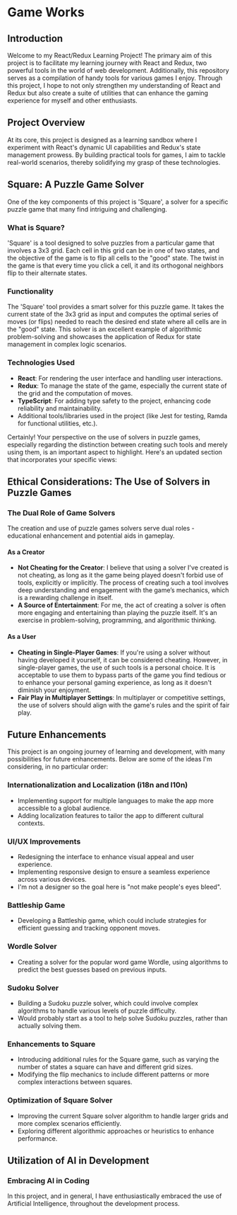# Game Works

## Introduction

Welcome to my React/Redux Learning Project! The primary aim of this project is to facilitate my learning journey with React and Redux, two powerful tools in the world of web development. Additionally, this repository serves as a compilation of handy tools for various games I enjoy. Through this project, I hope to not only strengthen my understanding of React and Redux but also create a suite of utilities that can enhance the gaming experience for myself and other enthusiasts.

## Project Overview

At its core, this project is designed as a learning sandbox where I experiment with React's dynamic UI capabilities and Redux's state management prowess. By building practical tools for games, I aim to tackle real-world scenarios, thereby solidifying my grasp of these technologies.

## Square: A Puzzle Game Solver

One of the key components of this project is 'Square', a solver for a specific puzzle game that many find intriguing and challenging.

### What is Square?

'Square' is a tool designed to solve puzzles from a particular game that involves a 3x3 grid. Each cell in this grid can be in one of two states, and the objective of the game is to flip all cells to the "good" state. The twist in the game is that every time you click a cell, it and its orthogonal neighbors flip to their alternate states.

### Functionality

The 'Square' tool provides a smart solver for this puzzle game. It takes the current state of the 3x3 grid as input and computes the optimal series of moves (or flips) needed to reach the desired end state where all cells are in the "good" state. This solver is an excellent example of algorithmic problem-solving and showcases the application of Redux for state management in complex logic scenarios.

### Technologies Used

- **React**: For rendering the user interface and handling user interactions.
- **Redux**: To manage the state of the game, especially the current state of the grid and the computation of moves.
- **TypeScript**: For adding type safety to the project, enhancing code reliability and maintainability.
- Additional tools/libraries used in the project (like Jest for testing, Ramda for functional utilities, etc.).


Certainly! Your perspective on the use of solvers in puzzle games, especially regarding the distinction between creating such tools and merely using them, is an important aspect to highlight. Here's an updated section that incorporates your specific views:


## Ethical Considerations: The Use of Solvers in Puzzle Games

### The Dual Role of Game Solvers

The creation and use of puzzle games solvers serve dual roles - educational enhancement and potential aids in gameplay.

#### As a Creator
- **Not Cheating for the Creator**: I believe that using a solver I've created is not cheating, as long as it the game being played doesn't forbid use of tools, explicitly or implicitly. The process of creating such a tool involves deep understanding and engagement with the game’s mechanics, which is a rewarding challenge in itself.
- **A Source of Entertainment**: For me, the act of creating a solver is often more engaging and entertaining than playing the puzzle itself. It's an exercise in problem-solving, programming, and algorithmic thinking.

#### As a User
- **Cheating in Single-Player Games**: If you're using a solver without having developed it yourself, it can be considered cheating. However, in single-player games, the use of such tools is a personal choice. It is acceptable to use them to bypass parts of the game you find tedious or to enhance your personal gaming experience, as long as it doesn't diminish your enjoyment.
- **Fair Play in Multiplayer Settings**: In multiplayer or competitive settings, the use of solvers should align with the game's rules and the spirit of fair play.


## Future Enhancements

This project is an ongoing journey of learning and development, with many possibilities for future enhancements. Below are some of the ideas I'm considering, in no particular order:

### Internationalization and Localization (i18n and l10n)
- Implementing support for multiple languages to make the app more accessible to a global audience.
- Adding localization features to tailor the app to different cultural contexts.

### UI/UX Improvements
- Redesigning the interface to enhance visual appeal and user experience.
- Implementing responsive design to ensure a seamless experience across various devices.
- I'm not a designer so the goal here is "not make people's eyes bleed".

### Battleship Game
- Developing a Battleship game, which could include strategies for efficient guessing and tracking opponent moves.

### Wordle Solver
- Creating a solver for the popular word game Wordle, using algorithms to predict the best guesses based on previous inputs.

### Sudoku Solver
- Building a Sudoku puzzle solver, which could involve complex algorithms to handle various levels of puzzle difficulty.
- Would probably start as a tool to help solve Sudoku puzzles, rather than actually solving them.

### Enhancements to Square
- Introducing additional rules for the Square game, such as varying the number of states a square can have and different grid sizes.
- Modifying the flip mechanics to include different patterns or more complex interactions between squares.

### Optimization of Square Solver
- Improving the current Square solver algorithm to handle larger grids and more complex scenarios efficiently.
- Exploring different algorithmic approaches or heuristics to enhance performance.


## Utilization of AI in Development

### Embracing AI in Coding

In this project, and in general, I have enthusiastically embraced the use of Artificial Intelligence, throughout the development process.
